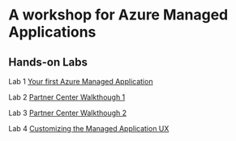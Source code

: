 # A workshop for Azure Managed Applications

## Hands-on Labs

Lab 1 [Your first Azure Managed Application](./lab-1/lab-1.md)

Lab 2 [Partner Center Walkthough 1](https://dstarr.github.io/ama-workshop/lab-2/)

Lab 3 [Partner Center Walkthough 2](https://dstarr.github.io/ama-workshop/lab-3/)

Lab 4 [Customizing the Managed Application UX](./lab-4/lab-4.md)